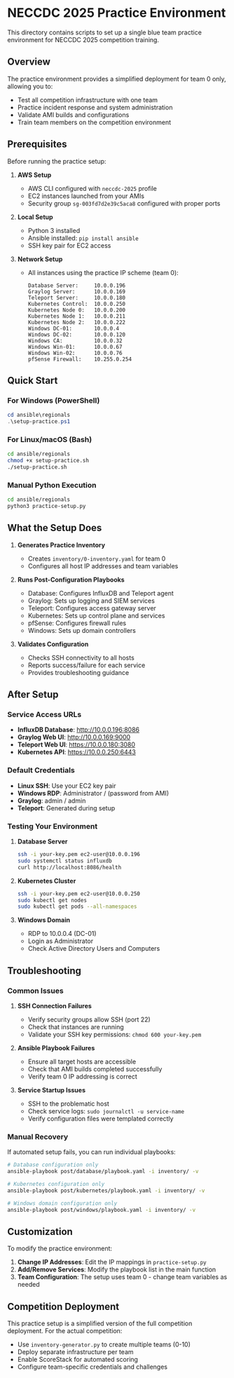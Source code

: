 # NECCDC 2025 Practice Environment

This directory contains scripts to set up a single blue team practice environment for NECCDC 2025 competition training.

## Overview

The practice environment provides a simplified deployment for team 0 only, allowing you to:
- Test all competition infrastructure with one team
- Practice incident response and system administration
- Validate AMI builds and configurations
- Train team members on the competition environment

## Prerequisites

Before running the practice setup:

1. **AWS Setup**
   - AWS CLI configured with `neccdc-2025` profile
   - EC2 instances launched from your AMIs
   - Security group `sg-003fd7d2e39c5aca8` configured with proper ports

2. **Local Setup**
   - Python 3 installed
   - Ansible installed: `pip install ansible`
   - SSH key pair for EC2 access

3. **Network Setup**
   - All instances using the practice IP scheme (team 0):
     ```
     Database Server:     10.0.0.196
     Graylog Server:      10.0.0.169  
     Teleport Server:     10.0.0.180
     Kubernetes Control:  10.0.0.250
     Kubernetes Node 0:   10.0.0.200
     Kubernetes Node 1:   10.0.0.211
     Kubernetes Node 2:   10.0.0.222
     Windows DC-01:       10.0.0.4
     Windows DC-02:       10.0.0.120
     Windows CA:          10.0.0.32
     Windows Win-01:      10.0.0.67
     Windows Win-02:      10.0.0.76
     pfSense Firewall:    10.255.0.254
     ```

## Quick Start

### For Windows (PowerShell)
```powershell
cd ansible\regionals
.\setup-practice.ps1
```

### For Linux/macOS (Bash)  
```bash
cd ansible/regionals
chmod +x setup-practice.sh
./setup-practice.sh
```

### Manual Python Execution
```bash
cd ansible/regionals
python3 practice-setup.py
```

## What the Setup Does

1. **Generates Practice Inventory**
   - Creates `inventory/0-inventory.yaml` for team 0
   - Configures all host IP addresses and team variables

2. **Runs Post-Configuration Playbooks**
   - Database: Configures InfluxDB and Teleport agent
   - Graylog: Sets up logging and SIEM services
   - Teleport: Configures access gateway server
   - Kubernetes: Sets up control plane and services
   - pfSense: Configures firewall rules
   - Windows: Sets up domain controllers

3. **Validates Configuration**
   - Checks SSH connectivity to all hosts
   - Reports success/failure for each service
   - Provides troubleshooting guidance

## After Setup

### Service Access URLs
- **InfluxDB Database**: http://10.0.0.196:8086
- **Graylog Web UI**: http://10.0.0.169:9000
- **Teleport Web UI**: https://10.0.0.180:3080
- **Kubernetes API**: https://10.0.0.250:6443

### Default Credentials
- **Linux SSH**: Use your EC2 key pair
- **Windows RDP**: Administrator / (password from AMI)
- **Graylog**: admin / admin
- **Teleport**: Generated during setup

### Testing Your Environment

1. **Database Server**
   ```bash
   ssh -i your-key.pem ec2-user@10.0.0.196
   sudo systemctl status influxdb
   curl http://localhost:8086/health
   ```

2. **Kubernetes Cluster**
   ```bash
   ssh -i your-key.pem ec2-user@10.0.0.250
   sudo kubectl get nodes
   sudo kubectl get pods --all-namespaces
   ```

3. **Windows Domain**
   - RDP to 10.0.0.4 (DC-01)
   - Login as Administrator
   - Check Active Directory Users and Computers

## Troubleshooting

### Common Issues

1. **SSH Connection Failures**
   - Verify security groups allow SSH (port 22)
   - Check that instances are running
   - Validate your SSH key permissions: `chmod 600 your-key.pem`

2. **Ansible Playbook Failures**
   - Ensure all target hosts are accessible
   - Check that AMI builds completed successfully
   - Verify team 0 IP addressing is correct

3. **Service Startup Issues**
   - SSH to the problematic host
   - Check service logs: `sudo journalctl -u service-name`
   - Verify configuration files were templated correctly

### Manual Recovery

If automated setup fails, you can run individual playbooks:

```bash
# Database configuration only
ansible-playbook post/database/playbook.yaml -i inventory/ -v

# Kubernetes configuration only  
ansible-playbook post/kubernetes/playbook.yaml -i inventory/ -v

# Windows domain configuration only
ansible-playbook post/windows/playbook.yaml -i inventory/ -v
```

## Customization

To modify the practice environment:

1. **Change IP Addresses**: Edit the IP mappings in `practice-setup.py`
2. **Add/Remove Services**: Modify the playbook list in the main function
3. **Team Configuration**: The setup uses team 0 - change team variables as needed

## Competition Deployment

This practice setup is a simplified version of the full competition deployment. For the actual competition:
- Use `inventory-generator.py` to create multiple teams (0-10)
- Deploy separate infrastructure per team  
- Enable ScoreStack for automated scoring
- Configure team-specific credentials and challenges